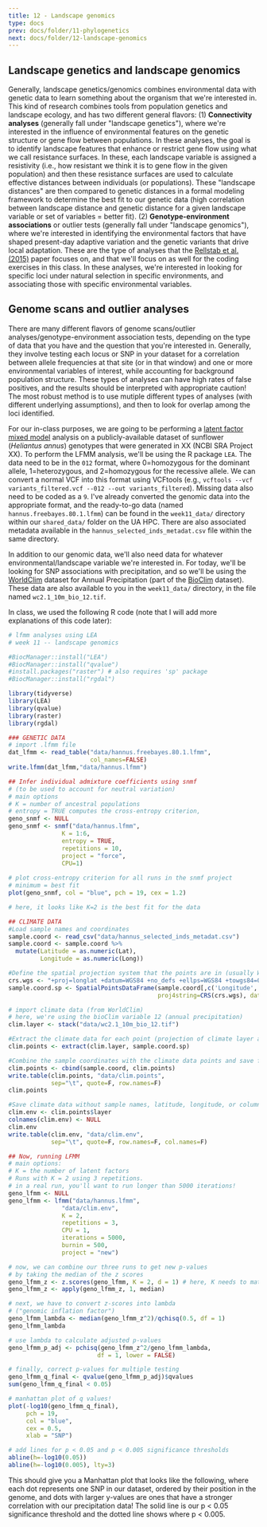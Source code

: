 ```yaml
---
title: 12 - Landscape genomics
type: docs
prev: docs/folder/11-phylogenetics
next: docs/folder/12-landscape-genomics
---
```


## Landscape genetics and landscape genomics
Generally, landscape genetics/genomics combines environmental data with genetic data to learn something about the organism that we're interested in. This kind of research combines tools from population genetics and landscape ecology, and has two different general flavors:
(1) **Connectivity analyses** (generally fall under "landscape genetics"), where we're interested in the influence of environmental features on the genetic structure or gene flow between populations. In these analyses, the goal is to identify landscape features that enhance or restrict gene flow using what we call resistance surfaces. In these, each landscape variable is assigned a resistivity (i.e., how resistant we think it is to gene flow in the given population) and then these resistance surfaces are used to calculate effective distances between individuals (or populations). These "landscape distances" are then compared to genetic distances in a formal modeling framework to determine the best fit to our genetic data (high correlation between landscape distance and genetic distance for a given landscape variable or set of variables = better fit).
(2) **Genotype-environment associations** or outlier tests (generally fall under "landscape genomics"), where we're interested in identifying the environmental factors that have shaped present-day adaptive variation and the genetic variants that drive local adaptation. These are the type of analyses that the [Rellstab et al. (2015)](https://doi.org/0.1111/mec.13322) paper focuses on, and that we'll focus on as well for the coding exercises in this class. In these analyses, we're interested in looking for specific loci under natural selection in specific environments, and associating those with specific environmental variables.

## Genome scans and outlier analyses
There are many different flavors of genome scans/outlier analyses/genotype-environment association tests, depending on the type of data that you have and the question that you're interested in. Generally, they involve testing each locus or SNP in your dataset for a correlation between allele frequencies at that site (or in that window) and one or more environmental variables of interest, while accounting for background population structure. These types of analyses can have high rates of false positives, and the results should be interpreted with appropriate caution! The most robust method is to use mutiple different types of analyses (with different underlying assumptions), and then to look for overlap among the loci identified.

For our in-class purposes, we are going to be performing a [latent factor mixed model](https://doi.org/10.1093/molbev/mst063) analysis on a publicly-available dataset of sunflower (*Heliantus annus*) genotypes that were generated in XX (NCBI SRA Project XX). To perform the LFMM analysis, we'll be using the R package `LEA`. The data need to be in the `012` format, where 0=homozygous for the dominant allele, 1=heterozygous, and 2=homozygous for the recessive allele. We can convert a normal VCF into this format using VCFtools (e.g., `vcftools --vcf variants_filtered.vcf --012 --out variants_filtered`). Missing data also need to be coded as a `9`. I've already converted the genomic data into the appropriate format, and the ready-to-go data (named `hannus.freebayes.80.1.lfmm`) can be found in the `week11_data/` directory within our `shared_data/` folder on the UA HPC. There are also associated metadata available in the `hannus_selected_inds_metadat.csv` file within the same directory.

In addition to our genomic data, we'll also need data for whatever environmental/landscape variable we're interested in. For today, we'll be looking for SNP associations with precipitation, and so we'll be using the [WorldClim](https://www.worldclim.org/data/index.html) dataset for Annual Precipitation (part of the [BioClim](https://www.worldclim.org/data/bioclim.html) dataset). These data are also available to you in the `week11_data/` directory, in the file named `wc2.1_10m_bio_12.tif`.

In class, we used the following R code (note that I will add more explanations of this code later):

```r
# lfmm analyses using LEA
# week 11 -- landscape genomics

#BiocManager::install("LEA")
#BiocManager::install("qvalue")
#install.packages("raster") # also requires 'sp' package
#BiocManager::install("rgdal")

library(tidyverse)
library(LEA)
library(qvalue)
library(raster)
library(rgdal)

### GENETIC DATA
# import .lfmm file
dat_lfmm <- read_table("data/hannus.freebayes.80.1.lfmm",
                       col_names=FALSE)
write.lfmm(dat_lfmm,"data/hannus.lfmm")

## Infer individual admixture coefficients using snmf
# (to be used to account for neutral variation)
# main options 
# K = number of ancestral populations 
# entropy = TRUE computes the cross-entropy criterion, 
geno_snmf <- NULL
geno_snmf <- snmf("data/hannus.lfmm", 
               K = 1:6, 
               entropy = TRUE, 
               repetitions = 10,
               project = "force",
               CPU=1)
               
# plot cross-entropy criterion for all runs in the snmf project 
# minimum = best fit
plot(geno_snmf, col = "blue", pch = 19, cex = 1.2)

# here, it looks like K=2 is the best fit for the data

## CLIMATE DATA
#Load sample names and coordinates
sample.coord <- read_csv("data/hannus_selected_inds_metadat.csv")
sample.coord <- sample.coord %>%
  mutate(Latitude = as.numeric(Lat),
         Longitude = as.numeric(Long))

#Define the spatial projection system that the points are in (usually WGS84)
crs.wgs <- "+proj=longlat +datum=WGS84 +no_defs +ellps=WGS84 +towgs84=0,0,0"  
sample.coord.sp <- SpatialPointsDataFrame(sample.coord[,c('Longitude','Latitude')], 
                                          proj4string=CRS(crs.wgs), data=sample.coord)

# import climate data (from WorldClim)
# here, we're using the bioClim variable 12 (annual precipitation)
clim.layer <- stack("data/wc2.1_10m_bio_12.tif")

#Extract the climate data for each point (projection of climate layer and coordinates must match)
clim.points <- extract(clim.layer, sample.coord.sp) 

#Combine the sample coordinates with the climate data points and save for use with GF tomorrow
clim.points <- cbind(sample.coord, clim.points)  
write.table(clim.points, "data/clim.points", 
            sep="\t", quote=F, row.names=F)  
clim.points 

#Save climate data without sample names, latitude, longitude, or column names for LFMM
clim.env <- clim.points$layer
colnames(clim.env) <- NULL
clim.env
write.table(clim.env, "data/clim.env", 
            sep="\t", quote=F, row.names=F, col.names=F) 

## Now, running LFMM
# main options: 
# K = the number of latent factors
# Runs with K = 2 using 3 repetitions.
# in a real run, you'll want to run longer than 5000 iterations!
geno_lfmm <- NULL
geno_lfmm <- lfmm("data/hannus.lfmm", 
               "data/clim.env", 
               K = 2, 
               repetitions = 3, 
               CPU = 1,
               iterations = 5000,
               burnin = 500, 
               project = "new")

# now, we can combine our three runs to get new p-values
# by taking the median of the z scores
geno_lfmm_z <- z.scores(geno_lfmm, K = 2, d = 1) # here, K needs to match your chosen K above
geno_lfmm_z <- apply(geno_lfmm_z, 1, median)

# next, we have to convert z-scores into lambda 
# ("genomic inflation factor")
geno_lfmm_lambda <- median(geno_lfmm_z^2)/qchisq(0.5, df = 1)
geno_lfmm_lambda

# use lambda to calculate adjusted p-values
geno_lfmm_p_adj <- pchisq(geno_lfmm_z^2/geno_lfmm_lambda, 
                         df = 1, lower = FALSE)

# finally, correct p-values for multiple testing
geno_lfmm_q_final <- qvalue(geno_lfmm_p_adj)$qvalues
sum(geno_lfmm_q_final < 0.05)

# manhattan plot of q values!
plot(-log10(geno_lfmm_q_final), 
     pch = 19, 
     col = "blue", 
     cex = 0.5, 
     xlab = "SNP")

# add lines for p < 0.05 and p < 0.005 significance thresholds
abline(h=-log10(0.05))
abline(h=-log10(0.005), lty=3)
```
This should give you a Manhattan plot that looks like the following, where each dot represents one SNP in our dataset, ordered by their position in the genome, and dots with larger y-values are ones that have a stronger correlation with our precipitation data! The solid line is our p < 0.05 significance threshold and the dotted line shows where p < 0.005.

